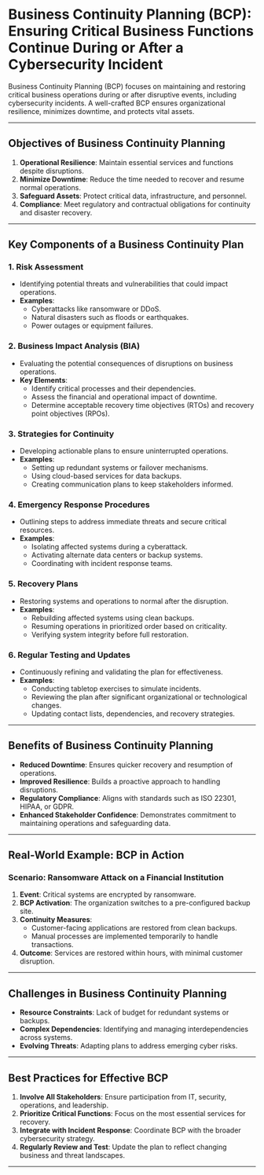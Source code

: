 # Business Continuity Planning (BCP): Ensuring Critical Business Functions Continue During or After a Cybersecurity Incident

Business Continuity Planning (BCP) focuses on maintaining and restoring critical business operations during or after disruptive events, including cybersecurity incidents. A well-crafted BCP ensures organizational resilience, minimizes downtime, and protects vital assets.

---

## Objectives of Business Continuity Planning

1. **Operational Resilience**: Maintain essential services and functions despite disruptions.
2. **Minimize Downtime**: Reduce the time needed to recover and resume normal operations.
3. **Safeguard Assets**: Protect critical data, infrastructure, and personnel.
4. **Compliance**: Meet regulatory and contractual obligations for continuity and disaster recovery.

---

## Key Components of a Business Continuity Plan

### 1. **Risk Assessment**
   - Identifying potential threats and vulnerabilities that could impact operations.
   - **Examples**:
     - Cyberattacks like ransomware or DDoS.
     - Natural disasters such as floods or earthquakes.
     - Power outages or equipment failures.

### 2. **Business Impact Analysis (BIA)**
   - Evaluating the potential consequences of disruptions on business operations.
   - **Key Elements**:
     - Identify critical processes and their dependencies.
     - Assess the financial and operational impact of downtime.
     - Determine acceptable recovery time objectives (RTOs) and recovery point objectives (RPOs).

### 3. **Strategies for Continuity**
   - Developing actionable plans to ensure uninterrupted operations.
   - **Examples**:
     - Setting up redundant systems or failover mechanisms.
     - Using cloud-based services for data backups.
     - Creating communication plans to keep stakeholders informed.

### 4. **Emergency Response Procedures**
   - Outlining steps to address immediate threats and secure critical resources.
   - **Examples**:
     - Isolating affected systems during a cyberattack.
     - Activating alternate data centers or backup systems.
     - Coordinating with incident response teams.

### 5. **Recovery Plans**
   - Restoring systems and operations to normal after the disruption.
   - **Examples**:
     - Rebuilding affected systems using clean backups.
     - Resuming operations in prioritized order based on criticality.
     - Verifying system integrity before full restoration.

### 6. **Regular Testing and Updates**
   - Continuously refining and validating the plan for effectiveness.
   - **Examples**:
     - Conducting tabletop exercises to simulate incidents.
     - Reviewing the plan after significant organizational or technological changes.
     - Updating contact lists, dependencies, and recovery strategies.

---

## Benefits of Business Continuity Planning
- **Reduced Downtime**: Ensures quicker recovery and resumption of operations.
- **Improved Resilience**: Builds a proactive approach to handling disruptions.
- **Regulatory Compliance**: Aligns with standards such as ISO 22301, HIPAA, or GDPR.
- **Enhanced Stakeholder Confidence**: Demonstrates commitment to maintaining operations and safeguarding data.

---

## Real-World Example: BCP in Action

### Scenario: Ransomware Attack on a Financial Institution
1. **Event**: Critical systems are encrypted by ransomware.
2. **BCP Activation**: The organization switches to a pre-configured backup site.
3. **Continuity Measures**:
   - Customer-facing applications are restored from clean backups.
   - Manual processes are implemented temporarily to handle transactions.
4. **Outcome**: Services are restored within hours, with minimal customer disruption.

---

## Challenges in Business Continuity Planning
- **Resource Constraints**: Lack of budget for redundant systems or backups.
- **Complex Dependencies**: Identifying and managing interdependencies across systems.
- **Evolving Threats**: Adapting plans to address emerging cyber risks.

---

## Best Practices for Effective BCP
1. **Involve All Stakeholders**: Ensure participation from IT, security, operations, and leadership.
2. **Prioritize Critical Functions**: Focus on the most essential services for recovery.
3. **Integrate with Incident Response**: Coordinate BCP with the broader cybersecurity strategy.
4. **Regularly Review and Test**: Update the plan to reflect changing business and threat landscapes.

---
